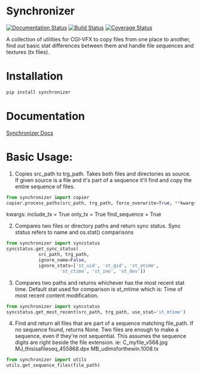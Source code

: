 # Synchronizer

[![Documentation Status](https://readthedocs.org/projects/synchronizer/badge/?version=latest)](https://synchronizer.readthedocs.io/en/latest/?badge=latest)
[![Build Status](https://travis-ci.org/xiancg/synchronizer.svg?branch=master)](https://travis-ci.org/xiancg/synchronizer)
[![Coverage Status](https://coveralls.io/repos/github/xiancg/synchronizer/badge.svg?branch=master)](https://coveralls.io/github/xiancg/synchronizer?branch=master)

A collection of utilities for CGI-VFX to copy files from one place to another, find out basic stat differences between them and handle file sequences and textures (tx files).

# Installation
```python
pip install synchronizer
```

# Documentation
[Synchronizer Docs](https://synchronizer.rtfd.io)

# Basic Usage:
1. Copies src_path to trg_path. Takes both files and directories as source. If given source is a file and it's part of a sequence it'll find and copy the entire sequence of files.
```python
from synchronizer import copier
copier.process_paths(src_path, trg_path, force_overwrite=True, **kwargs)
```
kwargs: 
    include_tx = True
    only_tx = True
    find_sequence = True

2. Compares two files or directory paths and return sync status. Sync status refers to name and os.stat() comparisons
```python
from synchronizer import syncstatus
syncstatus.get_sync_status(
            src_path, trg_path,
            ignore_name=False,
            ignore_stats=['st_uid', 'st_gid', 'st_atime',
                    'st_ctime', 'st_ino', 'st_dev'])
```

3. Compares two paths and returns whichever has the most recent stat time. Default stat used for comparison is st_mtime which is: Time of most recent content modification.
```python
from synchronizer import syncstatus
syncstatus.get_most_recent(src_path, trg_path, use_stat='st_mtime')
```

4. Find and return all files that are part of a sequence matching file_path. If no sequence found, returns None. Two files are enough to make a sequence, even if they're not sequential. This assumes the sequence digits are right beside the file extension.
    ie: C_myfile_v568.jpg
        MJ_thisisafileseq_455868.dpx
        MB_udimsforthewin.1008.tx
```python
from synchronizer import utils
utils.get_sequence_files(file_path)
```